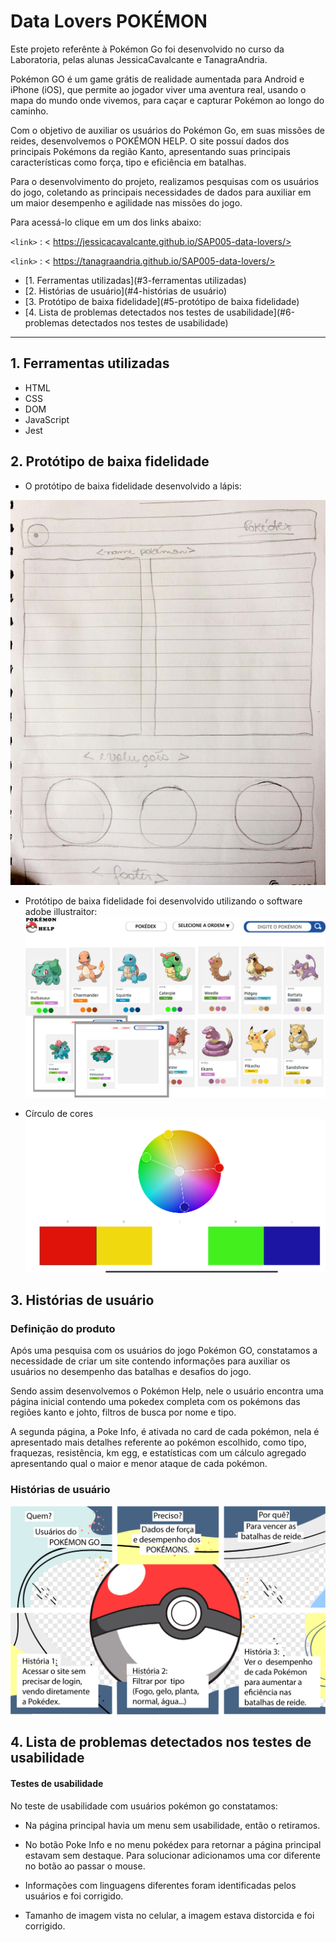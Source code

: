 # Data Lovers POKÉMON

Este projeto referênte à Pokémon Go foi desenvolvido no curso da Laboratoria, pelas alunas JessicaCavalcante e TanagraAndria.

Pokémon GO é um game grátis de realidade aumentada para Android e iPhone (iOS), 
que permite ao jogador viver uma aventura real, usando o mapa do mundo onde vivemos, 
para caçar e capturar Pokémon ao longo do caminho.

Com o objetivo de auxiliar os usuários do Pokémon Go, em suas missões de reides,
desenvolvemos o POKÉMON HELP. O site possuí dados dos principais Pokémons da região
Kanto, apresentando suas principais características como força, tipo  e eficiência
em batalhas. 

Para o desenvolvimento do projeto, realizamos pesquisas com os usuários do jogo,
coletando as principais necessidades de dados para auxiliar em um maior desempenho
e agilidade nas missões do jogo.

Para acessá-lo clique em um dos links abaixo:

`<link>` : < https://jessicacavalcante.github.io/SAP005-data-lovers/>

`<link>` : < https://tanagraandria.github.io/SAP005-data-lovers/>










* [1. Ferramentas utilizadas](#3-ferramentas utilizadas)
* [2. Histórias de usuário](#4-histórias de usuário)
* [3. Protótipo de baixa fidelidade](#5-protótipo de baixa fidelidade)
* [4. Lista de problemas detectados nos testes de usabilidade](#6-problemas detectados nos testes de usabilidade)


***

## 1. Ferramentas utilizadas

* HTML 
* CSS
* DOM
* JavaScript
* Jest 




## 2. Protótipo de baixa fidelidade

* O protótipo de baixa fidelidade  desenvolvido a lápis:

![alt text](src/img/PSX_20201204_133727.jpg)

* Protótipo de baixa fidelidade foi desenvolvido utilizando o software adobe illustraitor:
![alt text](src/img/site.jpg)

* Círculo de cores
![alt text](src/img/cores.png)

## 3. Histórias de usuário

### Definição do produto

Após uma pesquisa com os usuários do jogo Pokémon GO, constatamos a necessidade de criar um site contendo informações para auxiliar os usuários no desempenho das batalhas e desafios do jogo. 

Sendo assim desenvolvemos o Pokémon Help, nele o usuário encontra uma página inicial contendo uma pokedex completa com os pokémons das regiões kanto e johto,  filtros de busca por nome e  tipo. 

A segunda página, a Poke Info, é ativada no card de cada pokémon, nela é apresentado mais detalhes referente ao pokémon escolhido, como tipo, fraquezas, resistência, km egg, e estatísticas com  um cálculo agregado apresentando qual o maior e menor ataque de cada pokémon.


### Histórias de usuário

![alt text](src/img/historia.png)

## 4. Lista de problemas detectados nos testes de usabilidade

#### Testes de usabilidade

No teste de usabilidade com usuários pokémon go constatamos:
* Na página principal havia um menu sem usabilidade, então o retiramos.

* No botão Poke Info e no menu pokédex para retornar a página principal estavam sem destaque. Para solucionar adicionamos uma cor diferente no botão ao passar o mouse.

* Informações com linguagens diferentes foram identificadas pelos usuários e foi corrigido.

* Tamanho de imagem vista no celular, a imagem estava distorcida e foi corrigido.









